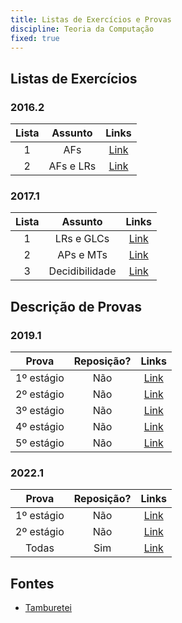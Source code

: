 ```yaml
---
title: Listas de Exercícios e Provas
discipline: Teoria da Computação
fixed: true
---
```


## Listas de Exercícios

### 2016.2
**Lista** | **Assunto** | **Links**  |
:---: | :---:| :---: |
1 | AFs | <a href= "https://drive.google.com/file/d/1PXUOl4v9Yex9qPJFCG6n8sjpGiMvs7ER/view?usp=share_link" target="_blank"> Link </a> |
2 | AFs e LRs | <a href= "https://drive.google.com/file/d/1zvQMd-z-rLWndX-a190WqmUDHtcsIpOV/view?usp=share_link" target="_blank"> Link </a> |

### 2017.1
**Lista** | **Assunto** | **Links**  |
:---: | :---:| :---: |
1 | LRs e GLCs | <a href= "https://drive.google.com/file/d/1s7L0BW-WIYed8-Af1hpyA4celRPbCKNj/view?usp=share_link" target="_blank"> Link </a> |
2 | APs e MTs | <a href= "https://drive.google.com/file/d/1f5MnifmP_IPUzAKZSMWD1YIkPjMBkqb4/view?usp=share_link" target="_blank"> Link </a> |
3 | Decidibilidade | <a href= "https://drive.google.com/file/d/1CslmXMPCSNLOD9CvTYGGBOackGegehGn/view?usp=share_link" target="_blank"> Link </a> |

## Descrição de Provas

### 2019.1
**Prova** | **Reposição?** | **Links**  |
:---: | :---:| :---: |
1º estágio | Não | <a href= "https://drive.google.com/file/d/1jJTBYCbYAKOXumpLYZbQC6l8I_Tx5Khb/view?usp=share_link" target="_blank"> Link </a> |
2º estágio | Não | <a href= "https://drive.google.com/file/d/1zJ1zhYZc_5-ShIec93aY4jF8iHV76C1z/view?usp=share_link" target="_blank"> Link </a> |
3º estágio | Não | <a href= "https://drive.google.com/file/d/119jgdVICnr7Ny-xgXjrotUqYa_DYb0JN/view?usp=share_link" target="_blank"> Link </a> |
4º estágio | Não | <a href= "https://drive.google.com/file/d/1r3tXd8DgcZd5la8sue3ycy0VDjGfnS1-/view?usp=share_link" target="_blank"> Link </a> |
5º estágio | Não | <a href= "https://drive.google.com/file/d/16U-WhhznXZgQLCvaqfZroxZH_qi9WwH-/view?usp=share_link" target="_blank"> Link </a> |

### 2022.1
**Prova** | **Reposição?** | **Links**  |
:---: | :---:| :---: |
1º estágio | Não | [Link](https://drive.google.com/file/d/19V8RIuyTdCgu6PqOW4jszpvgzYOX1anw/view?usp=sharing) |
2º estágio | Não | [Link](https://drive.google.com/file/d/14JprDEhJ9jgZM6aHY2vg8iOMMfauG5Kg/view?usp=sharing) |
Todas | Sim | [Link](https://drive.google.com/file/d/1z7AKQtHLKbaABz5Itj2ZNEkv1Bzkka3o/view?usp=sharing) |

## Fontes

- <a href= "https://github.com/OpenDevUFCG/Tamburetei" target="_blank"> Tamburetei </a>